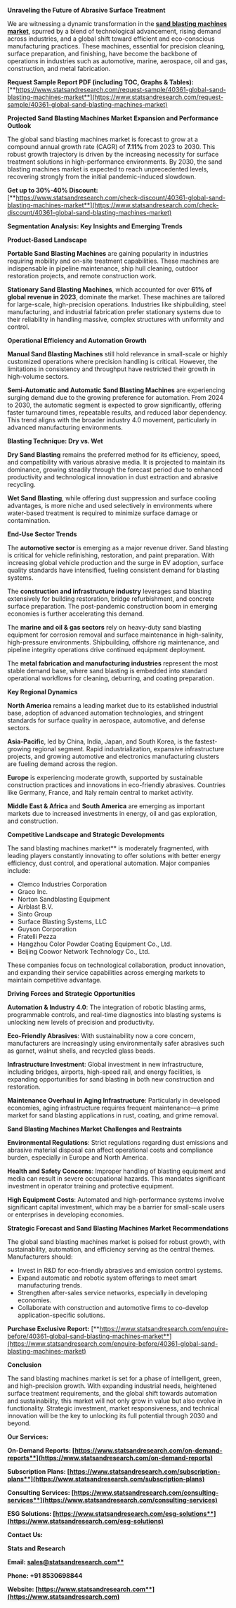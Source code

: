 ﻿**Unraveling the Future of Abrasive Surface Treatment**

We are witnessing a dynamic transformation in the [**sand blasting machines market**](https://www.statsandresearch.com/report/40361-global-sand-blasting-machines-market), spurred by a blend of technological advancement, rising demand across industries, and a global shift toward efficient and eco-conscious manufacturing practices. These machines, essential for precision cleaning, surface preparation, and finishing, have become the backbone of operations in industries such as automotive, marine, aerospace, oil and gas, construction, and metal fabrication.

**Request Sample Report PDF (including TOC, Graphs & Tables):** [**https://www.statsandresearch.com/request-sample/40361-global-sand-blasting-machines-market**](https://www.statsandresearch.com/request-sample/40361-global-sand-blasting-machines-market)

**Projected Sand Blasting Machines Market Expansion and Performance Outlook**

The global sand blasting machines market is forecast to grow at a compound annual growth rate (CAGR) of **7.11%** from 2023 to 2030. This robust growth trajectory is driven by the increasing necessity for surface treatment solutions in high-performance environments. By 2030, the sand blasting machines market is expected to reach unprecedented levels, recovering strongly from the initial pandemic-induced slowdown.

**Get up to 30%-40% Discount:** [**https://www.statsandresearch.com/check-discount/40361-global-sand-blasting-machines-market**](https://www.statsandresearch.com/check-discount/40361-global-sand-blasting-machines-market)

**Segmentation Analysis: Key Insights and Emerging Trends**

**Product-Based Landscape**

**Portable Sand Blasting Machines** are gaining popularity in industries requiring mobility and on-site treatment capabilities. These machines are indispensable in pipeline maintenance, ship hull cleaning, outdoor restoration projects, and remote construction work.

**Stationary Sand Blasting Machines**, which accounted for over **61% of global revenue in 2023**, dominate the market. These machines are tailored for large-scale, high-precision operations. Industries like shipbuilding, steel manufacturing, and industrial fabrication prefer stationary systems due to their reliability in handling massive, complex structures with uniformity and control.

**Operational Efficiency and Automation Growth**

**Manual Sand Blasting Machines** still hold relevance in small-scale or highly customized operations where precision handling is critical. However, the limitations in consistency and throughput have restricted their growth in high-volume sectors.

**Semi-Automatic and Automatic Sand Blasting Machines** are experiencing surging demand due to the growing preference for automation. From 2024 to 2030, the automatic segment is expected to grow significantly, offering faster turnaround times, repeatable results, and reduced labor dependency. This trend aligns with the broader industry 4.0 movement, particularly in advanced manufacturing environments.

**Blasting Technique: Dry vs. Wet**

**Dry Sand Blasting** remains the preferred method for its efficiency, speed, and compatibility with various abrasive media. It is projected to maintain its dominance, growing steadily through the forecast period due to enhanced productivity and technological innovation in dust extraction and abrasive recycling.

**Wet Sand Blasting**, while offering dust suppression and surface cooling advantages, is more niche and used selectively in environments where water-based treatment is required to minimize surface damage or contamination.

**End-Use Sector Trends**

The **automotive sector** is emerging as a major revenue driver. Sand blasting is critical for vehicle refinishing, restoration, and paint preparation. With increasing global vehicle production and the surge in EV adoption, surface quality standards have intensified, fueling consistent demand for blasting systems.

The **construction and infrastructure industry** leverages sand blasting extensively for building restoration, bridge refurbishment, and concrete surface preparation. The post-pandemic construction boom in emerging economies is further accelerating this demand.

The **marine and oil & gas sectors** rely on heavy-duty sand blasting equipment for corrosion removal and surface maintenance in high-salinity, high-pressure environments. Shipbuilding, offshore rig maintenance, and pipeline integrity operations drive continued equipment deployment.

The **metal fabrication and manufacturing industries** represent the most stable demand base, where sand blasting is embedded into standard operational workflows for cleaning, deburring, and coating preparation.

**Key Regional Dynamics**

**North America** remains a leading market due to its established industrial base, adoption of advanced automation technologies, and stringent standards for surface quality in aerospace, automotive, and defense sectors.

**Asia-Pacific**, led by China, India, Japan, and South Korea, is the fastest-growing regional segment. Rapid industrialization, expansive infrastructure projects, and growing automotive and electronics manufacturing clusters are fueling demand across the region.

**Europe** is experiencing moderate growth, supported by sustainable construction practices and innovations in eco-friendly abrasives. Countries like Germany, France, and Italy remain central to market activity.

**Middle East & Africa** and **South America** are emerging as important markets due to increased investments in energy, oil and gas exploration, and construction.

**Competitive Landscape and Strategic Developments**

The sand blasting machines market** is moderately fragmented, with leading players constantly innovating to offer solutions with better energy efficiency, dust control, and operational automation. Major companies include:

- Clemco Industries Corporation
- Graco Inc.
- Norton Sandblasting Equipment
- Airblast B.V.
- Sinto Group
- Surface Blasting Systems, LLC
- Guyson Corporation
- Fratelli Pezza
- Hangzhou Color Powder Coating Equipment Co., Ltd.
- Beijing Coowor Network Technology Co., Ltd.

These companies focus on technological collaboration, product innovation, and expanding their service capabilities across emerging markets to maintain competitive advantage.

**Driving Forces and Strategic Opportunities**

**Automation & Industry 4.0**: The integration of robotic blasting arms, programmable controls, and real-time diagnostics into blasting systems is unlocking new levels of precision and productivity.

**Eco-Friendly Abrasives**: With sustainability now a core concern, manufacturers are increasingly using environmentally safer abrasives such as garnet, walnut shells, and recycled glass beads.

**Infrastructure Investment**: Global investment in new infrastructure, including bridges, airports, high-speed rail, and energy facilities, is expanding opportunities for sand blasting in both new construction and restoration.

**Maintenance Overhaul in Aging Infrastructure**: Particularly in developed economies, aging infrastructure requires frequent maintenance—a prime market for sand blasting applications in rust, coating, and grime removal.

**Sand Blasting Machines Market Challenges and Restraints**

**Environmental Regulations**: Strict regulations regarding dust emissions and abrasive material disposal can affect operational costs and compliance burden, especially in Europe and North America.

**Health and Safety Concerns**: Improper handling of blasting equipment and media can result in severe occupational hazards. This mandates significant investment in operator training and protective equipment.

**High Equipment Costs**: Automated and high-performance systems involve significant capital investment, which may be a barrier for small-scale users or enterprises in developing economies.

**Strategic Forecast and Sand Blasting Machines Market Recommendations**

The global sand blasting machines market is poised for robust growth, with sustainability, automation, and efficiency serving as the central themes. Manufacturers should:

- Invest in R&D for eco-friendly abrasives and emission control systems.
- Expand automatic and robotic system offerings to meet smart manufacturing trends.
- Strengthen after-sales service networks, especially in developing economies.
- Collaborate with construction and automotive firms to co-develop application-specific solutions.

**Purchase Exclusive Report:** [**https://www.statsandresearch.com/enquire-before/40361-global-sand-blasting-machines-market**](https://www.statsandresearch.com/enquire-before/40361-global-sand-blasting-machines-market)

**Conclusion**

The sand blasting machines market is set for a phase of intelligent, green, and high-precision growth. With expanding industrial needs, heightened surface treatment requirements, and the global shift towards automation and sustainability, this market will not only grow in value but also evolve in functionality. Strategic investment, market responsiveness, and technical innovation will be the key to unlocking its full potential through 2030 and beyond.

**Our Services:**

**On-Demand Reports: [https://www.statsandresearch.com/on-demand-reports**](https://www.statsandresearch.com/on-demand-reports)**

**Subscription Plans: [https://www.statsandresearch.com/subscription-plans**](https://www.statsandresearch.com/subscription-plans)**

**Consulting Services: [https://www.statsandresearch.com/consulting-services**](https://www.statsandresearch.com/consulting-services)**

**ESG Solutions: [https://www.statsandresearch.com/esg-solutions**](https://www.statsandresearch.com/esg-solutions)**

**Contact Us:**

**Stats and Research**

**Email: [sales@statsandresearch.com**](mailto:sales@statsandresearch.com)**

**Phone: +91 8530698844**

**Website: [https://www.statsandresearch.com**](https://www.statsandresearch.com)**
